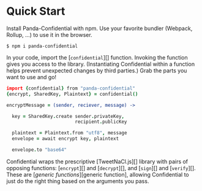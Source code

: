 # Quick Start

Install Panda-Confidential with npm. Use your favorite bundler (Webpack, Rollup, …) to use it in the browser.

```shell
$ npm i panda-confidential
```

In your code, import the [`confidential`][] function. Invoking the function gives you access to the library. (Instantiating Confidential within a function helps prevent unexpected changes by third parties.) Grab the parts you want to use and go!

```coffeescript
import {confidential} from "panda-confidential"
{encrypt, SharedKey, Plaintext} = confidential()

encryptMessage = (sender, reciever, message) ->

  key = SharedKey.create sender.privateKey,
                         recipient.publicKey

  plaintext = Plaintext.from "utf8", message
  envelope = await encrypt key, plaintext

  envelope.to "base64"
```

Confidential wraps the prescriptive [TweetNaCl.js][] library with pairs of opposing functions: [`encrypt`][] and [`decrypt`][], and [`sign`][] and [`verify`][]. These are [_generic functions_][generic function], allowing Confidential to just do the right thing based on the arguments you pass.

